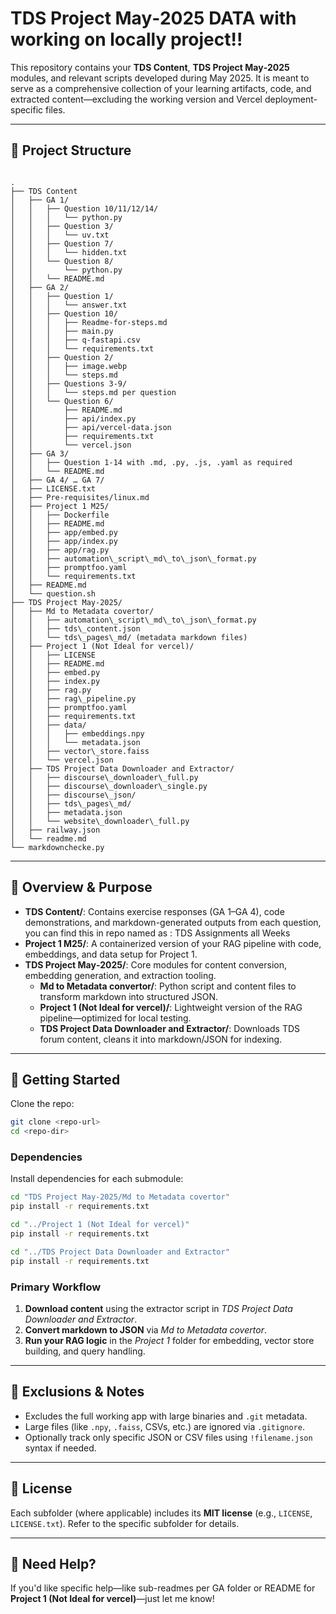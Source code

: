 # TDS Project May‑2025 DATA with working on locally project!!

This repository contains your **TDS Content**, **TDS Project May‑2025** modules, and relevant scripts developed during May 2025. It is meant to serve as a comprehensive collection of your learning artifacts, code, and extracted content—excluding the working version and Vercel deployment-specific files.

---

## 📁 Project Structure

```

.
├── TDS Content
│   ├── GA 1/
│   │   ├── Question 10/11/12/14/
│   │   │   └── python.py
│   │   ├── Question 3/
│   │   │   └── uv.txt
│   │   ├── Question 7/
│   │   │   └── hidden.txt
│   │   └── Question 8/
│   │       └── python.py
│   │   └── README.md
│   ├── GA 2/
│   │   ├── Question 1/
│   │   │   └── answer.txt
│   │   ├── Question 10/
│   │   │   ├── Readme‑for‑steps.md
│   │   │   ├── main.py
│   │   │   ├── q‑fastapi.csv
│   │   │   └── requirements.txt
│   │   ├── Question 2/
│   │   │   ├── image.webp
│   │   │   └── steps.md
│   │   ├── Questions 3‑9/
│   │   │   └── steps.md per question
│   │   └── Question 6/
│   │       ├── README.md
│   │       ├── api/index.py
│   │       ├── api/vercel‑data.json
│   │       ├── requirements.txt
│   │       └── vercel.json
│   ├── GA 3/
│   │   ├── Question 1‑14 with .md, .py, .js, .yaml as required
│   │   └── README.md
│   ├── GA 4/ … GA 7/
│   ├── LICENSE.txt
│   ├── Pre‑requisites/linux.md
│   ├── Project 1 M25/
│   │   ├── Dockerfile
│   │   ├── README.md
│   │   ├── app/embed.py
│   │   ├── app/index.py
│   │   ├── app/rag.py
│   │   ├── automation\_script\_md\_to\_json\_format.py
│   │   ├── promptfoo.yaml
│   │   └── requirements.txt
│   ├── README.md
│   └── question.sh
├── TDS Project May‑2025/
│   ├── Md to Metadata covertor/
│   │   ├── automation\_script\_md\_to\_json\_format.py
│   │   ├── tds\_content.json
│   │   └── tds\_pages\_md/ (metadata markdown files)
│   ├── Project 1 (Not Ideal for vercel)/
│   │   ├── LICENSE
│   │   ├── README.md
│   │   ├── embed.py
│   │   ├── index.py
│   │   ├── rag.py
│   │   ├── rag\_pipeline.py
│   │   ├── promptfoo.yaml
│   │   ├── requirements.txt
│   │   ├── data/
│   │   │   ├── embeddings.npy
│   │   │   └── metadata.json
│   │   ├── vector\_store.faiss
│   │   └── vercel.json
│   ├── TDS Project Data Downloader and Extractor/
│   │   ├── discourse\_downloader\_full.py
│   │   ├── discourse\_downloader\_single.py
│   │   ├── discourse\_json/
│   │   ├── tds\_pages\_md/
│   │   ├── metadata.json
│   │   └── website\_downloader\_full.py
│   ├── railway.json
│   └── readme.md
└── markdownchecke.py

````

---

## 🧠 Overview & Purpose

- **TDS Content/**: Contains exercise responses (GA 1–GA 4), code demonstrations, and markdown-generated outputs from each question, you can find this in repo named as : TDS Assignments all Weeks
- **Project 1 M25/**: A containerized version of your RAG pipeline with code, embeddings, and data setup for Project 1.
- **TDS Project May‑2025/**: Core modules for content conversion, embedding generation, and extraction tooling.
  - **Md to Metadata convertor/**: Python script and content files to transform markdown into structured JSON.
  - **Project 1 (Not Ideal for vercel)/**: Lightweight version of the RAG pipeline—optimized for local testing.
  - **TDS Project Data Downloader and Extractor/**: Downloads TDS forum content, cleans it into markdown/JSON for indexing.

---

## 🚀 Getting Started

Clone the repo:

```bash
git clone <repo-url>
cd <repo-dir>
````

### Dependencies

Install dependencies for each submodule:

```bash
cd "TDS Project May‑2025/Md to Metadata covertor"
pip install -r requirements.txt

cd "../Project 1 (Not Ideal for vercel)"
pip install -r requirements.txt

cd "../TDS Project Data Downloader and Extractor"
pip install -r requirements.txt
```

### Primary Workflow

1. **Download content** using the extractor script in *TDS Project Data Downloader and Extractor*.
2. **Convert markdown to JSON** via *Md to Metadata covertor*.
3. **Run your RAG logic** in the *Project 1* folder for embedding, vector store building, and query handling.

---

## 📌 Exclusions & Notes

* Excludes the full working app with large binaries and `.git` metadata.
* Large files (like `.npy`, `.faiss`, CSVs, etc.) are ignored via `.gitignore`.
* Optionally track only specific JSON or CSV files using `!filename.json` syntax if needed.

---

## 📄 License

Each subfolder (where applicable) includes its **MIT license** (e.g., `LICENSE`, `LICENSE.txt`). Refer to the specific subfolder for details.

---

## 🙋 Need Help?

If you'd like specific help—like sub-readmes per GA folder or README for **Project 1 (Not Ideal for vercel)**—just let me know!

